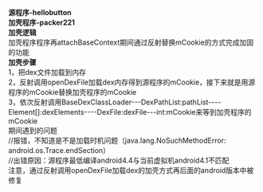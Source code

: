 **源程序-hellobutton**  
**加壳程序-packer221**  
**加壳逻辑**  
加壳程序程序再attachBaseContext期间通过反射替换mCookie的方式完成加固的功能  
**加壳步骤**  
1，把dex文件加载到内存  
2，反射调用openDexFile加载dex内存得到源程序的mCookie，接下来就是用源程序的mCookie替换加壳程序的mCookie  
3，依次反射调用BaseDexClassLoader---DexPathList:pathList----Element[]:dexElements----DexFile:dexFile---int:mCookie来等到加壳程序的mCookie  
期间遇到的问题  
//报错，不知道是不是加载时机问题（java.lang.NoSuchMethodError: android.os.Trace.endSection）  
//出错原因：源程序最低编译android4.4与当前虚拟机android4.1不匹配  
注意，通过反射调用openDexFile加载dex的加壳方式再后面的android版本中被修复